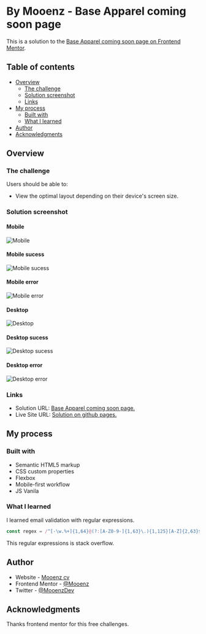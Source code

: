 # By Mooenz - Base Apparel coming soon page

This is a solution to the [Base Apparel coming soon page on Frontend Mentor](https://www.frontendmentor.io/challenges/base-apparel-coming-soon-page-5d46b47f8db8a7063f9331a0). 

## Table of contents

- [Overview](#overview)
  - [The challenge](#the-challenge)
  - [Solution screenshot](#Solution-screenshot)
  - [Links](#links)
- [My process](#my-process)
  - [Built with](#built-with)
  - [What I learned](#what-i-learned)
- [Author](#author)
- [Acknowledgments](#acknowledgments)

## Overview

### The challenge

Users should be able to:

- View the optimal layout depending on their device's screen size.

### Solution screenshot

#### Mobile
![Mobile](./solution-capture/mooenz-mobile-normal-solution.png)

#### Mobile sucess
![Mobile sucess](./solution-capture/mooenz-mobile-sucess-solution.png)

#### Mobile error
![Mobile error](./solution-capture/mooenz-mobile-error-solution.png)



#### Desktop
![Desktop](./solution-capture/mooenz-desktop-normal-solution.png)

#### Desktop sucess
![Desktop sucess](./solution-capture/mooenz-desktop-sucess-solution.png)

#### Desktop error
![Desktop error](./solution-capture/mooenz-desktop-error-solution.png)


### Links

- Solution URL: [Base Apparel coming soon page.](https://www.frontendmentor.io/solutions/html-css-flexbox-and-mobile-first-ZW0uZdcwI)
- Live Site URL: [Solution on github pages.](https://mooenz.github.io/frontend-portafolio/base-apparel-coming-soon-master/)

## My process

### Built with

- Semantic HTML5 markup
- CSS custom properties
- Flexbox
- Mobile-first workflow
- JS Vanila

### What I learned

I learned email validation with regular expressions.

```js
const regex = /^[-\w.%+]{1,64}@(?:[A-Z0-9-]{1,63}\.){1,125}[A-Z]{2,63}$/i;
```
This regular expressions is stack overflow.

## Author

- Website - [Mooenz cv](https://mooenz.github.io/curriculum-vitae/)
- Frontend Mentor - [@Mooenz](https://www.frontendmentor.io/profile/Mooenz)
- Twitter - [@MooenzDev](https://www.twitter.com/MooenzDev)

## Acknowledgments

Thanks frontend mentor for this free challenges.
